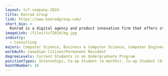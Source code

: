 ```yaml
---
layout: tcf-company-2024
title: Konrad Group
link: https://www.konradgroup.com/
short_bio: >
  Konrad is a digital agency and product innovation firm that offers strategy, design, and technology services to the world's most ambitious businesses and brands. Leveraging our design-driven approach to build cutting-edge digital solutions, we deliver compelling experiences to our clients and their customers.
imageLink: /files/tcf2024/kg.jpg
industry:
  - Consulting
majors: Computer Science, Business & Computer Science, Computer Engineering, Electrical Engineering
workAuth: Canadian Citizen/Permanent Resident
degreeLevels: Current Students in an Undergraduate Program
positionTypes: Internships, Co-op Student (4 months), Co-op Student (8+ months), Full-time
boothNumber: 16
---
```

